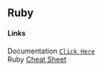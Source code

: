 ## Ruby

#### Links

Documentation [`Click Here`](https://www.ruby-lang.org/es/documentation/)\
Ruby [Cheat Sheet](https://overapi.com/ruby)
